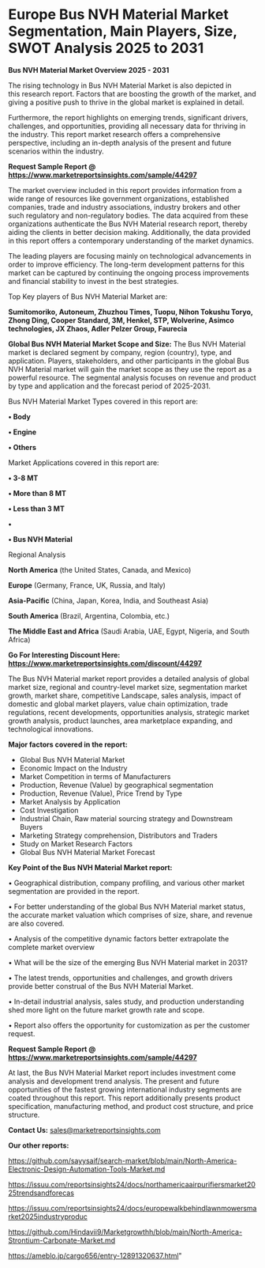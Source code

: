 # Europe Bus NVH Material Market Segmentation, Main Players, Size, SWOT Analysis 2025 to 2031

<Strong> Bus NVH Material Market Overview 2025 - 2031</strong>

The rising technology in Bus NVH Material Market is also depicted in this research report. Factors that are boosting the growth of the market, and giving a positive push to thrive in the global market is explained in detail.

Furthermore, the report highlights on emerging trends, significant drivers, challenges, and opportunities, providing all necessary data for thriving in the industry. This report market research offers a comprehensive perspective, including an in-depth analysis of the present and future scenarios within the industry.

<strong>Request Sample Report @ <a href=https://www.marketreportsinsights.com/sample/44297>https://www.marketreportsinsights.com/sample/44297</a></strong>

The market overview included in this report provides information from a wide range of resources like government organizations, established companies, trade and industry associations, industry brokers and other such regulatory and non-regulatory bodies. The data acquired from these organizations authenticate the Bus NVH Material research report, thereby aiding the clients in better decision making. Additionally, the data provided in this report offers a contemporary understanding of the market dynamics.

The leading players are focusing mainly on technological advancements in order to improve efficiency. The long-term development patterns for this market can be captured by continuing the ongoing process improvements and financial stability to invest in the best strategies.

Top Key players of Bus NVH Material Market are:

<strong>Sumitomoriko, Autoneum, Zhuzhou Times, Tuopu, Nihon Tokushu Toryo, Zhong Ding, Cooper Standard, 3M, Henkel, STP, Wolverine, Asimco technologies, JX Zhaos, Adler Pelzer Group, Faurecia</strong>

<strong><b>Global Bus NVH Material Market Scope and Size:</b></strong>
The Bus NVH Material market is declared segment by company, region (country), type, and application. Players, stakeholders, and other participants in the global Bus NVH Material market will gain the market scope as they use the report as a powerful resource. The segmental analysis focuses on revenue and product by type and application and the forecast period of 2025-2031.

Bus NVH Material Market Types covered in this report are:

<strong>•  Body

•  Engine

•  Others</strong>

Market Applications covered in this report are:

<strong>•  3-8 MT

•  More than 8 MT

•  Less than 3 MT

•  

•  Bus NVH Material</strong> 

Regional Analysis

<strong>North America</strong> (the United States, Canada, and Mexico)

<strong>Europe</strong> (Germany, France, UK, Russia, and Italy)

<strong>Asia-Pacific</strong> (China, Japan, Korea, India, and Southeast Asia)

<strong>South America</strong> (Brazil, Argentina, Colombia, etc.)

<strong>The Middle East and Africa</strong> (Saudi Arabia, UAE, Egypt, Nigeria, and South Africa)

<strong>Go For Interesting Discount Here: <a href=https://www.marketreportsinsights.com/discount/44297>https://www.marketreportsinsights.com/discount/44297</a></strong>

The Bus NVH Material market report provides a detailed analysis of global market size, regional and country-level market size, segmentation market growth, market share, competitive Landscape, sales analysis, impact of domestic and global market players, value chain optimization, trade regulations, recent developments, opportunities analysis, strategic market growth analysis, product launches, area marketplace expanding, and technological innovations.

<strong><b>Major factors covered in the report:</b></strong>
<ul>
  <li>Global Bus NVH Material Market </li>
  <li>Economic Impact on the Industry</li>
  <li>Market Competition in terms of Manufacturers</li>
  <li>Production, Revenue (Value) by geographical segmentation</li>
  <li>Production, Revenue (Value), Price Trend by Type</li>
  <li>Market Analysis by Application</li>
  <li>Cost Investigation</li>
  <li>Industrial Chain, Raw material sourcing strategy and Downstream Buyers</li>
  <li>Marketing Strategy comprehension, Distributors and Traders</li>
  <li>Study on Market Research Factors</li>
  <li>Global Bus NVH Material Market Forecast</li>
</ul>

<strong><b>Key Point of the Bus NVH Material Market report:</b></strong>

• Geographical distribution, company profiling, and various other market segmentation are provided in the report.

• For better understanding of the global Bus NVH Material market status, the accurate market valuation which comprises of size, share, and revenue are also covered.

• Analysis of the competitive dynamic factors better extrapolate the complete market overview

• What will be the size of the emerging Bus NVH Material market in 2031?

• The latest trends, opportunities and challenges, and growth drivers provide better construal of the Bus NVH Material Market.

• In-detail industrial analysis, sales study, and production understanding shed more light on the future market growth rate and scope.

• Report also offers the opportunity for customization as per the customer request.

<strong>Request Sample Report @ <a href=https://www.marketreportsinsights.com/sample/44297>https://www.marketreportsinsights.com/sample/44297</a></strong>

At last, the Bus NVH Material Market report includes investment come analysis and development trend analysis. The present and future opportunities of the fastest growing international industry segments are coated throughout this report. This report additionally presents product specification, manufacturing method, and product cost structure, and price structure.

<strong>Contact Us:</strong>
sales@marketreportsinsights.com

<strong>Our other reports:</strong>

<a href=https://github.com/sayysaif/search-market/blob/main/North-America-Electronic-Design-Automation-Tools-Market.md>https://github.com/sayysaif/search-market/blob/main/North-America-Electronic-Design-Automation-Tools-Market.md</a>

<a href=https://issuu.com/reportsinsights24/docs/northamericaairpurifiersmarket2025trendsandforecas>https://issuu.com/reportsinsights24/docs/northamericaairpurifiersmarket2025trendsandforecas</a>

<a href=https://issuu.com/reportsinsights24/docs/europewalkbehindlawnmowersmarket2025industryproduc>https://issuu.com/reportsinsights24/docs/europewalkbehindlawnmowersmarket2025industryproduc</a>

<a href=https://github.com/Hindavii9/Marketgrowthh/blob/main/North-America-Strontium-Carbonate-Market.md>https://github.com/Hindavii9/Marketgrowthh/blob/main/North-America-Strontium-Carbonate-Market.md</a>

<a href=https://ameblo.jp/cargo656/entry-12891320637.html>https://ameblo.jp/cargo656/entry-12891320637.html</a>"
